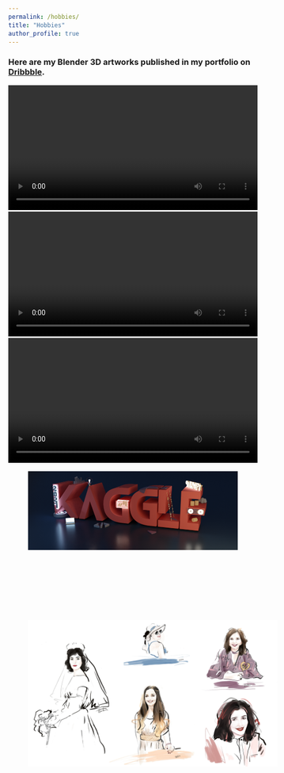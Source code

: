 ```yaml
---
permalink: /hobbies/
title: "Hobbies"
author_profile: true
---
```


### Here are my Blender 3D artworks published in my portfolio on [Dribbble](https://dribbble.com/HaibinGuan#).

<video  style="width: 100%" controls autoplay>
  <source src="/assets/images/2025.mp4"  type="video/mp4">
</video>
<br> 

<video  style="width: 100%" controls autoplay>
  <source src="/assets/images/2020.mp4"  type="video/mp4">
</video>
<br> 
<video  style="width: 100%" controls autoplay>
  <source src="/assets/images/2020diff3.mp4"  type="video/mp4">
</video>
<br> 

<figure  class="align-center">
  <img src="/assets/images/KAGGLE_SURVEY.png" alt="" width="1100">
</figure>

<figure style="width: 100%" class="align-center">
  <img src="/assets/images/office_9.png" alt="">
</figure>

<figure style="width: 100%" class="align-center">
  <img src="/assets/images/bedroom3.png" alt="">
</figure>

<figure style="width: 100%" class="align-center">
  <img src="/assets/images/diningroom.png" alt="">
</figure>

<figure style="width: 100%" class="align-center">
  <img src="/assets/images/livingroom.png" alt="">
</figure>



<figure style="width: 100%" class="align-center">
  <img src="/assets/images/drawing.png" alt="">
</figure>
